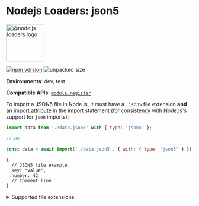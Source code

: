 
# Nodejs Loaders: json5

<img src="https://raw.githubusercontent.com/nodejs-loaders/nodejs-loaders/refs/heads/main/logo.svg" height="100" width="100" alt="@node.js loaders logo" />

[![npm version](https://img.shields.io/npm/v/@nodejs-loaders/json5.svg)](https://www.npmjs.com/package/@nodejs-loaders/json5)
![unpacked size](https://img.shields.io/npm/unpacked-size/@nodejs-loaders/json5)

**Environments**: dev, test

**Compatible APIs**: [`module.register`](https://nodejs.org/api/module.html#moduleregisterspecifier-parenturl-options)

To import a JSON5 file in Node.js, it must have a `.json5` file extension **and** an [import attribute](https://developer.mozilla.org/en-US/docs/Web/JavaScript/Reference/Statements/import/with) in the import statement (for consistency with Node.js's support for `json` imports):

```js
import data from './data.json5' with { type: 'json5' };

// OR

const data = await import('./data.json5', { with: { type: 'json5' } });
```

```json5
{
  // JSON5 file example
  key: "value",
  number: 42
  // Comment line
}
```

<details>
<summary>Supported file extensions</summary>

* `.json5`
</details>
